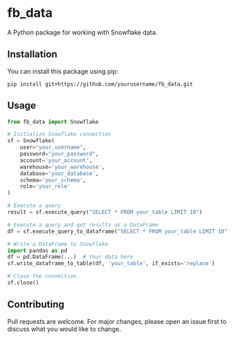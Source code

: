 # fb_data

A Python package for working with Snowflake data.

## Installation

You can install this package using pip:

```
pip install git+https://github.com/yourusername/fb_data.git
```

## Usage

```python
from fb_data import Snowflake

# Initialize Snowflake connection
sf = Snowflake(
    user="your_username",
    password="your_password",
    account='your_account',
    warehouse='your_warehouse',
    database='your_database',
    schema='your_schema',
    role='your_role'
)

# Execute a query
result = sf.execute_query("SELECT * FROM your_table LIMIT 10")

# Execute a query and get results as a DataFrame
df = sf.execute_query_to_dataframe("SELECT * FROM your_table LIMIT 10")

# Write a DataFrame to Snowflake
import pandas as pd
df = pd.DataFrame(...)  # Your data here
sf.write_dataframe_to_table(df, 'your_table', if_exists='replace')

# Close the connection
sf.close()
```

## Contributing

Pull requests are welcome. For major changes, please open an issue first to discuss what you would like to change.
